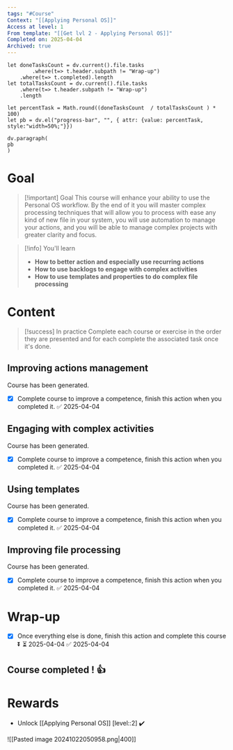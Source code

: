 ```yaml
---
tags: "#Course"
Context: "[[Applying Personal OS]]"
Access at level: 1
From template: "[[Get lvl 2 - Applying Personal OS]]"
Completed on: 2025-04-04
Archived: true
---
```



```dataviewjs
let doneTasksCount = dv.current().file.tasks
		.where(t=> t.header.subpath != "Wrap-up")
	.where(t=> t.completed).length 
let totalTasksCount = dv.current().file.tasks
	.where(t=> t.header.subpath != "Wrap-up")
	.length

let percentTask = Math.round((doneTasksCount  / totalTasksCount ) * 100)  
let pb = dv.el("progress-bar", "", { attr: {value: percentTask, style:"width=50%;"}})

dv.paragraph(  
pb
) 
```
# Goal

> [!important] Goal
>  This course will enhance your ability to use the Personal OS workflow. By the end of it you will master complex processing techniques that will allow you to process with ease any kind of new file in your system, you will use automation to manage your actions, and you will be able to manage complex projects with greater clarity and focus. 
> 

> [!info] You'll learn
> - **How to better action and especially use recurring actions**
> - **How to use backlogs to engage with complex activities**
> - **How to use templates and properties to do complex file processing**

# Content 

> [!success] In practice
> Complete each course or exercise in the order they are presented and for each complete the associated task once it's done. 
## Improving actions management

Course has been generated.
- [x] Complete course to improve a competence, finish this action when you completed it. ✅ 2025-04-04
## Engaging with complex activities

Course has been generated.
- [x] Complete course to improve a competence, finish this action when you completed it. ✅ 2025-04-04
## Using templates

Course has been generated.
- [x] Complete course to improve a competence, finish this action when you completed it. ✅ 2025-04-04
## Improving file processing

Course has been generated.
- [x] Complete course to improve a competence, finish this action when you completed it. ✅ 2025-04-04

# Wrap-up

- [x] Once everything else is done, finish this action and complete this course ⏬ ⏳ 2025-04-04 ✅ 2025-04-04

## Course completed ! 👍

# Rewards

- Unlock [[Applying Personal OS]] [level::2] ✔️

![[Pasted image 20241022050958.png|400]]

